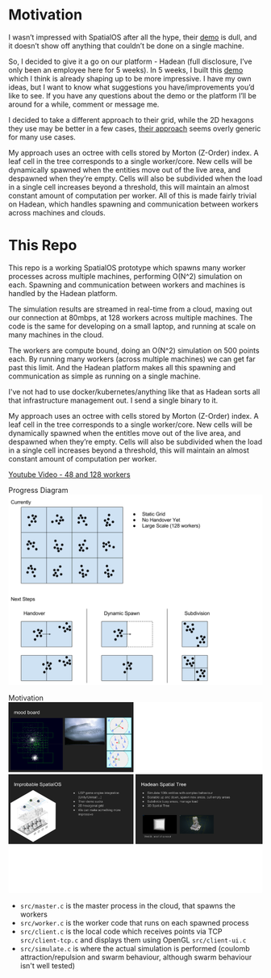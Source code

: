 # Motivation

I wasn’t impressed with SpatialOS after all the hype, their [demo](https://www.youtube.com/watch?v=k7RCFoY2d-k&t=3m43s) is dull, and it doesn’t show off anything that couldn’t be done on a single machine.

So, I decided to give it a go on our platform - Hadean (full disclosure, I’ve only been an employee here for 5 weeks). In 5 weeks, I built this [demo](https://www.youtube.com/watch?v=w2fKRy5zC54) which I think is already shaping up to be more impressive. I have my own ideas, but I want to know what suggestions you have/improvements you’d like to see. If you have any questions about the demo or the platform I’ll be around for a while, comment or message me.

I decided to take a different approach to their grid, while the 2D hexagons they use may be better in a few cases, [their approach](https://docs.improbable.io/reference/12.0/workers/configuration/loadbalancer-config) seems overly generic for many use cases.

My approach uses an octree with cells stored by Morton (Z-Order) index. A leaf cell in the tree corresponds to a single worker/core. New cells will be dynamically spawned when the entities move out of the live area, and despawned when they’re empty. Cells will also be subdivided when the load in a single cell increases beyond a threshold, this will maintain an almost constant amount of computation per worker. All of this is made fairly trivial on Hadean, which handles spawning and communication between workers across machines and clouds.

# This Repo

This repo is a working SpatialOS prototype which spawns many worker processes across multiple machines, performing O(N^2) simulation on each. Spawning and communication between workers and machines is handled by the Hadean platform.

The simulation results are streamed in real-time from a cloud, maxing out our connection at 80mbps, at 128 workers across multiple machines. The code is the same for developing on a small laptop, and running at scale on many machines in the cloud.

The workers are compute bound, doing an O(N^2) simulation on 500 points each. By running many workers (across multiple machines) we can get far past this limit. And the Hadean platform makes all this spawning and communication as simple as running on a single machine.

I've not had to use docker/kubernetes/anything like that as Hadean sorts all that infrastructure management out. I send a single binary to it.

My approach uses an octree with cells stored by Morton (Z-Order) index. A leaf cell in the tree corresponds to a single worker/core. New cells will be dynamically spawned when the entitIes move out of the live area, and despawned when they’re empty. Cells will also be subdivided when the load in a single cell increases beyond a threshold, this will maintain an almost constant amount of computation per worker.

[Youtube Video - 48 and 128 workers](https://www.youtube.com/watch?v=w2fKRy5zC54)

Progress Diagram
![progress diagram](progress_diagram.svg)

Motivation
![motivation](mood_board.png)


- `src/master.c` is the master process in the cloud, that spawns the workers
- `src/worker.c` is the worker code that runs on each spawned process
- `src/client.c` is the local code which receives points via TCP `src/client-tcp.c` and displays them using OpenGL `src/client-ui.c`
- `src/simulate.c` is where the actual simulation is performed (coulomb attraction/repulsion and swarm behaviour, although swarm behaviour isn't well tested)
